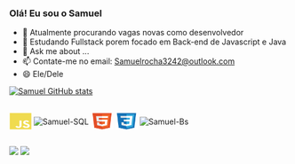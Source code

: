 ### Olá! Eu sou o Samuel

- 🔭 Atualmente procurando vagas novas como desenvolvedor
- 🌱 Estudando Fullstack porem focado em Back-end de Javascript e Java
- 💬 Ask me about ...
- 📫 Contate-me no email: Samuelrocha3242@outlook.com
- 😄 Ele/Dele

[![Samuel GitHub stats](https://github-readme-stats.vercel.app/api?username=Samsrxd&show_icons=true&theme=moltack )](https://github.com/samsrxd/github-readme-stats)
<div style="display: inline_block"><br>
  <img align="center" alt="Samuel-Js" height="30" width="40" src="https://raw.githubusercontent.com/devicons/devicon/master/icons/javascript/javascript-plain.svg">
  <img align="center" alt="Samuel-SQL" height="30" width="40" src="https://cdn.jsdelivr.net/gh/devicons/devicon/icons/mysql/mysql-original-wordmark.svg"/>
  <img align="center" alt="Samuel-HTML" height="30" width="40" src="https://raw.githubusercontent.com/devicons/devicon/master/icons/html5/html5-original.svg">
  <img align="center" alt="Samuel-CSS" height="30" width="40" src="https://raw.githubusercontent.com/devicons/devicon/master/icons/css3/css3-original.svg">
  <img align="center" alt="Samuel-Bs" height="30" width="40" src="https://cdn.jsdelivr.net/gh/devicons/devicon/icons/bootstrap/bootstrap-original.svg">
</div>

##
<div> 
  <a href = "mailto:samuelrocha3242@outlook.com"><img src="https://img.shields.io/badge/Microsoft_Outlook-0078D4?style=for-the-badge&logo=microsoft-outlook&logoColor=white"></a>
  <a href="https://www.linkedin.com/in/samuel-rocha-61a92b1a0/" target="_blank"><img src="https://img.shields.io/badge/-LinkedIn-%230077B5?style=for-the-badge&logo=linkedin&logoColor=white" target="_blank"></a> 
  
</div>
